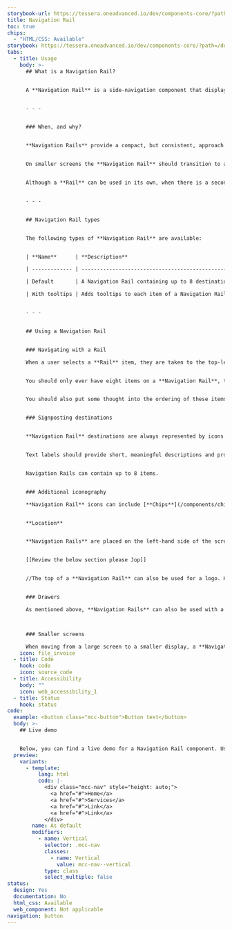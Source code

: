 ```yaml
---
storybook-url: https://tessera.oneadvanced.io/dev/components-core/?path=/docs/html-button--as-default
title: Navigation Rail
toc: true
chips:
  - "HTML/CSS: Available"
storybook: https://tessera.oneadvanced.io/dev/components-core/?path=/docs/html-navigation-rail--as-default
tabs:
  - title: Usage
    body: >-
      ## What is a Navigation Rail?


      A **Navigation Rail** is a side-navigation component that displays links to primary destinations in an application.


      - - -


      ### When, and why?


      **Navigation Rails** provide a compact, but consistent, approach to navigation. They should be used to provide access to top-level destinations on desktops and tablets, which need to be accessed from anywhere. 


      On smaller screens the **Navigation Rail** should transition to a [**Navigation Bar**](/components/navigation-bar). 


      Although a **Rail** can be used in its own, when there is a secondary navigation structure it should be used in conjunction with a [**Drawer**](/components/drawer) to display secondary destinations or actions. 


      - - -


      ## Navigation Rail types


      The following types of **Navigation Rail** are available:


      | **Name**      | **Description**                                                                         | **Behaviour** |

      | ------------- | --------------------------------------------------------------------------------------- | ------------- |

      | Default       | A Navigation Rail containing up to 8 destinations, represented by icons and text labels |               |

      | With tooltips | Adds tooltips to each item of a Navigation Rail                                                    |               |


      - - -


      ## Using a Navigation Rail


      ### Navigating with a Rail

      When a user selects a **Rail** item, they are taken to the top-level destination associated with it and that item appears selected. These locations should be very high level, and denote different 'areas' of your product, separated logically.


      You should only ever have eight items on a **Navigation Rail**, to ensure the list of available locations isn't too long and difficult to locate individual places. 


      You should also put some thought into the ordering of these items - alphabetical works for a Rail with a small number of options, but you may decide that actually it's more useful to list the items in order of importance for larger lists. 


      ### Signposting destinations


      **Navigation Rail** destinations are always represented by icons that indicate the content or the nature of a destination. In addition, they must always include text labels. Icons alone should never be used, as icons may not be universally known and will automatically exclude users that do not known what they mean. 


      Text labels should provide short, meaningful descriptions and provide an alternative way for users to understand an icon’s meaning. Labels should not be truncated and wrapping long labels should be avoided when possible.


      Navigation Rails can contain up to 8 items.


      ### Additional iconography

      **Navigation Rail** icons can include [**Chips**](/components/chips) to convey information about the associated destination, such as a count of the number of things that require the user's attention. When **Chips** are used in this way, they must be placed centrally, underneath a **Rail** item.


      **Location**


      **Navigation Rails** are placed on the left-hand side of the screen and always run vertically along the side of a page.


      [[Review the below section please Jop]]


      //The top of a **Navigation Rail** can also be used for a logo. However, this is dependent on the layout you are using. For example, if you are using a layout where the Navigation Header runs across the entire top of the screen, then the logo would be placed on the left-hand side of the header. For more information, please refer to Layouts \[link to Layouts page. We don't currently have one, but as we introduce more layouts, we'll need a page to document them].//


      ### Drawers

      As mentioned above, **Navigation Rails** can also be used with a **Drawer**. This supports your navigation structure if you have secondary destinations or additional actions, providing further navigation options for your user. They can continue to navigate between sub-destinations in each section, or move to another section in the **Navigation Rail**. Keep in mind that a **Drawer** is unnecessary if there are no secondary destinations or actions in your application.



      ### Smaller screens

      When moving from a large screen to a smaller display, a **Navigation Rail** transforms into a **Navigation Bar** component, which still provides the same access as a **Rail**, but in a way that's suitable for smaller screens. A **Rail** and a **Bar** should never be used at the same time - a user should only ever have one type of 'top-level' navigation available to them.
    icon: file_invoice
  - title: Code
    hook: code
    icon: source_code
  - title: Accessibility
    body: ""
    icon: web_accessibility_1
  - title: Status
    hook: status
code:
  example: <button class="mcc-button">Button text</button>
  body: >-
    ## Live demo


    Below, you can find a live demo for a Navigation Rail component. Use the drop-down menus and radio buttons to view the different Navigation Rail Types and Variants.
  preview:
    variants:
      - template:
          lang: html
          code: |-
            <div class="mcc-nav" style="height: auto;">
              <a href="#">Home</a>
              <a href="#">Services</a>
              <a href="#">Link</a>
              <a href="#">Link</a>
            </div>
        name: As default
        modifiers:
          - name: Vertical
            selector: .mcc-nav
            classes:
              - name: Vertical
                value: mcc-nav--vertical
            type: class
            select_multiple: false
status:
  design: Yes
  documentation: No
  html_css: Available
  web_component: Not applicable
navigation: button
---
```

